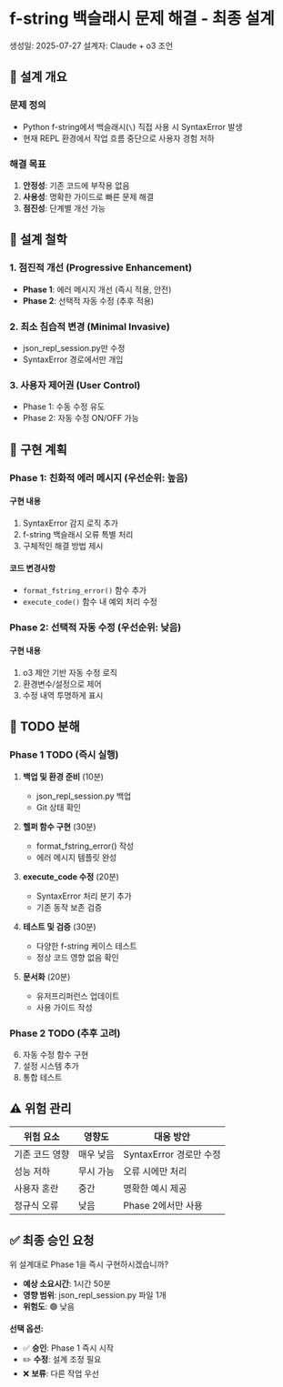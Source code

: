 # f-string 백슬래시 문제 해결 - 최종 설계

생성일: 2025-07-27
설계자: Claude + o3 조언

## 🎯 설계 개요

### 문제 정의
- Python f-string에서 백슬래시(`\`) 직접 사용 시 SyntaxError 발생
- 현재 REPL 환경에서 작업 흐름 중단으로 사용자 경험 저하

### 해결 목표
1. **안정성**: 기존 코드에 부작용 없음
2. **사용성**: 명확한 가이드로 빠른 문제 해결
3. **점진성**: 단계별 개선 가능

## 📐 설계 철학

### 1. 점진적 개선 (Progressive Enhancement)
- **Phase 1**: 에러 메시지 개선 (즉시 적용, 안전)
- **Phase 2**: 선택적 자동 수정 (추후 적용)

### 2. 최소 침습적 변경 (Minimal Invasive)
- json_repl_session.py만 수정
- SyntaxError 경로에서만 개입

### 3. 사용자 제어권 (User Control)
- Phase 1: 수동 수정 유도
- Phase 2: 자동 수정 ON/OFF 가능

## 🔧 구현 계획

### Phase 1: 친화적 에러 메시지 (우선순위: 높음)

#### 구현 내용
1. SyntaxError 감지 로직 추가
2. f-string 백슬래시 오류 특별 처리
3. 구체적인 해결 방법 제시

#### 코드 변경사항
- `format_fstring_error()` 함수 추가
- `execute_code()` 함수 내 예외 처리 수정

### Phase 2: 선택적 자동 수정 (우선순위: 낮음)

#### 구현 내용
1. o3 제안 기반 자동 수정 로직
2. 환경변수/설정으로 제어
3. 수정 내역 투명하게 표시

## 📝 TODO 분해

### Phase 1 TODO (즉시 실행)
1. **백업 및 환경 준비** (10분)
   - json_repl_session.py 백업
   - Git 상태 확인

2. **헬퍼 함수 구현** (30분)
   - format_fstring_error() 작성
   - 에러 메시지 템플릿 완성

3. **execute_code 수정** (20분)
   - SyntaxError 처리 분기 추가
   - 기존 동작 보존 검증

4. **테스트 및 검증** (30분)
   - 다양한 f-string 케이스 테스트
   - 정상 코드 영향 없음 확인

5. **문서화** (20분)
   - 유저프리퍼런스 업데이트
   - 사용 가이드 작성

### Phase 2 TODO (추후 고려)
6. 자동 수정 함수 구현
7. 설정 시스템 추가
8. 통합 테스트

## ⚠️ 위험 관리

| 위험 요소 | 영향도 | 대응 방안 |
|----------|--------|----------|
| 기존 코드 영향 | 매우 낮음 | SyntaxError 경로만 수정 |
| 성능 저하 | 무시 가능 | 오류 시에만 처리 |
| 사용자 혼란 | 중간 | 명확한 예시 제공 |
| 정규식 오류 | 낮음 | Phase 2에서만 사용 |

## ✅ 최종 승인 요청

위 설계대로 Phase 1을 즉시 구현하시겠습니까?

- **예상 소요시간**: 1시간 50분
- **영향 범위**: json_repl_session.py 파일 1개
- **위험도**: 🟢 낮음

**선택 옵션:**
- ✅ **승인**: Phase 1 즉시 시작
- ✏️ **수정**: 설계 조정 필요
- ❌ **보류**: 다른 작업 우선
